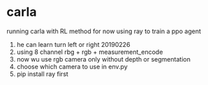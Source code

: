 # carla
running carla with RL method
for now using ray to train a ppo agent
1. he can learn turn left or right 20190226
2. using 8 channel rbg + rgb + measurement_encode
3. now wu use rgb camera only without depth or segmentation 
4. choose which camera to use in env.py
5. pip install ray first

